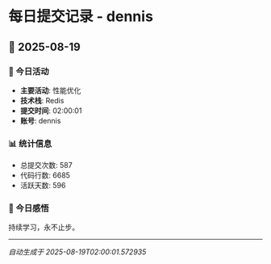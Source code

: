# 每日提交记录 - dennis

## 📅 2025-08-19

### 🎯 今日活动
- **主要活动**: 性能优化
- **技术栈**: Redis
- **提交时间**: 02:00:01
- **账号**: dennis

### 📊 统计信息
- 总提交次数: 587
- 代码行数: 6685
- 活跃天数: 596

### 💭 今日感悟
持续学习，永不止步。

---
*自动生成于 2025-08-19T02:00:01.572935*
